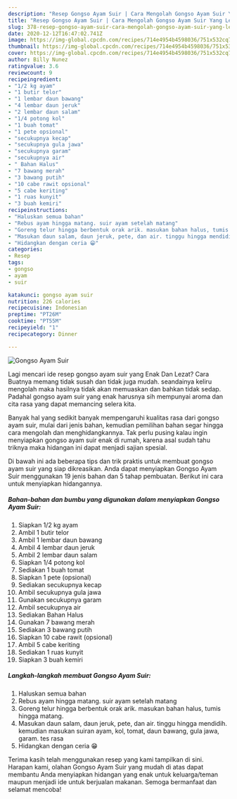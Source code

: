 ```yaml
---
description: "Resep Gongso Ayam Suir | Cara Mengolah Gongso Ayam Suir Yang Lezat"
title: "Resep Gongso Ayam Suir | Cara Mengolah Gongso Ayam Suir Yang Lezat"
slug: 378-resep-gongso-ayam-suir-cara-mengolah-gongso-ayam-suir-yang-lezat
date: 2020-12-12T16:47:02.741Z
image: https://img-global.cpcdn.com/recipes/714e4954b4598036/751x532cq70/gongso-ayam-suir-foto-resep-utama.jpg
thumbnail: https://img-global.cpcdn.com/recipes/714e4954b4598036/751x532cq70/gongso-ayam-suir-foto-resep-utama.jpg
cover: https://img-global.cpcdn.com/recipes/714e4954b4598036/751x532cq70/gongso-ayam-suir-foto-resep-utama.jpg
author: Billy Nunez
ratingvalue: 3.6
reviewcount: 9
recipeingredient:
- "1/2 kg ayam"
- "1 butir telor"
- "1 lembar daun bawang"
- "4 lembar daun jeruk"
- "2 lembar daun salam"
- "1/4 potong kol"
- "1 buah tomat"
- "1 pete opsional"
- "secukupnya kecap"
- "secukupnya gula jawa"
- "secukupnya garam"
- "secukupnya air"
- " Bahan Halus"
- "7 bawang merah"
- "3 bawang putih"
- "10 cabe rawit opsional"
- "5 cabe keriting"
- "1 ruas kunyit"
- "3 buah kemiri"
recipeinstructions:
- "Haluskan semua bahan"
- "Rebus ayam hingga matang. suir ayam setelah matang"
- "Goreng telur hingga berbentuk orak arik. masukan bahan halus, tumis hingga matang."
- "Masukan daun salam, daun jeruk, pete, dan air. tinggu hingga mendidih. kemudian masukan suiran ayam, kol, tomat, daun bawang, gula jawa, garam. tes rasa"
- "Hidangkan dengan ceria 😁"
categories:
- Resep
tags:
- gongso
- ayam
- suir

katakunci: gongso ayam suir 
nutrition: 226 calories
recipecuisine: Indonesian
preptime: "PT26M"
cooktime: "PT55M"
recipeyield: "1"
recipecategory: Dinner

---
```



![Gongso Ayam Suir](https://img-global.cpcdn.com/recipes/714e4954b4598036/751x532cq70/gongso-ayam-suir-foto-resep-utama.jpg)

Lagi mencari ide resep gongso ayam suir yang Enak Dan Lezat? Cara Buatnya memang tidak susah dan tidak juga mudah. seandainya keliru mengolah maka hasilnya tidak akan memuaskan dan bahkan tidak sedap. Padahal gongso ayam suir yang enak harusnya sih mempunyai aroma dan cita rasa yang dapat memancing selera kita.



Banyak hal yang sedikit banyak mempengaruhi kualitas rasa dari gongso ayam suir, mulai dari jenis bahan, kemudian pemilihan bahan segar hingga cara mengolah dan menghidangkannya. Tak perlu pusing kalau ingin menyiapkan gongso ayam suir enak di rumah, karena asal sudah tahu triknya maka hidangan ini dapat menjadi sajian spesial.


Di bawah ini ada beberapa tips dan trik praktis untuk membuat gongso ayam suir yang siap dikreasikan. Anda dapat menyiapkan Gongso Ayam Suir menggunakan 19 jenis bahan dan 5 tahap pembuatan. Berikut ini cara untuk menyiapkan hidangannya.

<!--inarticleads1-->

##### Bahan-bahan dan bumbu yang digunakan dalam menyiapkan Gongso Ayam Suir:

1. Siapkan 1/2 kg ayam
1. Ambil 1 butir telor
1. Ambil 1 lembar daun bawang
1. Ambil 4 lembar daun jeruk
1. Ambil 2 lembar daun salam
1. Siapkan 1/4 potong kol
1. Sediakan 1 buah tomat
1. Siapkan 1 pete (opsional)
1. Sediakan secukupnya kecap
1. Ambil secukupnya gula jawa
1. Gunakan secukupnya garam
1. Ambil secukupnya air
1. Sediakan  Bahan Halus
1. Gunakan 7 bawang merah
1. Sediakan 3 bawang putih
1. Siapkan 10 cabe rawit (opsional)
1. Ambil 5 cabe keriting
1. Sediakan 1 ruas kunyit
1. Siapkan 3 buah kemiri




<!--inarticleads2-->

##### Langkah-langkah membuat Gongso Ayam Suir:

1. Haluskan semua bahan
1. Rebus ayam hingga matang. suir ayam setelah matang
1. Goreng telur hingga berbentuk orak arik. masukan bahan halus, tumis hingga matang.
1. Masukan daun salam, daun jeruk, pete, dan air. tinggu hingga mendidih. kemudian masukan suiran ayam, kol, tomat, daun bawang, gula jawa, garam. tes rasa
1. Hidangkan dengan ceria 😁




Terima kasih telah menggunakan resep yang kami tampilkan di sini. Harapan kami, olahan Gongso Ayam Suir yang mudah di atas dapat membantu Anda menyiapkan hidangan yang enak untuk keluarga/teman maupun menjadi ide untuk berjualan makanan. Semoga bermanfaat dan selamat mencoba!
